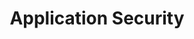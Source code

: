 ---
title: Application Security
sidebar_position: 1
tags: [
  'Application Security', 
  'Cyber Security', 
  'Secure Coding', 
  'Web Application Security', 
  'Mobile Application Security', 
  'API Security', 
  'Security Testing', 
  'OWASP Top 10', 
  'Static Analysis', 
  'Dynamic Analysis', 
  'Penetration Testing', 
  'Security Code Review', 
  'Threat Modeling',
  'Input Validation', 
  'Authentication and Authorization', 
  'Encryption',
  'Session Management',
  'Error Handling'
]
---